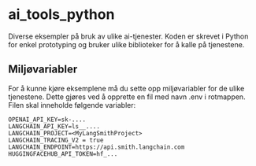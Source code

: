 # ai_tools_python
Diverse eksempler på bruk av ulike ai-tjenester. Koden er skrevet i Python for enkel prototyping og bruker ulike biblioteker for å kalle på tjenestene.

## Miljøvariabler
For å kunne kjøre eksemplene må du sette opp miljøvariabler for de ulike tjenestene. Dette gjøres ved å opprette en fil med navn .env i rotmappen. Filen skal inneholde følgende variabler:

```
OPENAI_API_KEY=sk-....
LANGCHAIN_API_KEY=ls__....
LANGCHAIN_PROJECT=<MyLangSmithProject>
LANGCHAIN_TRACING_V2 = true
LANGCHAIN_ENDPOINT=https://api.smith.langchain.com
HUGGINGFACEHUB_API_TOKEN=hf_...
```
